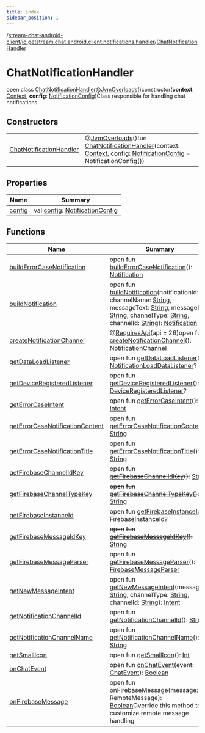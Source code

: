 ```yaml
---
title: index
sidebar_position: 1
---
```

/[stream-chat-android-client](../../index.md)/[io.getstream.chat.android.client.notifications.handler](../index.md)/[ChatNotificationHandler](index.md)  
  
  
  
# ChatNotificationHandler  
open class [ChatNotificationHandler](index.md)@[JvmOverloads](https://kotlinlang.org/api/latest/jvm/stdlib/kotlin.jvm/-jvm-overloads/index.html)()constructor(**context**: [Context](https://developer.android.com/reference/kotlin/android/content/Context.html), **config**: [NotificationConfig](../NotificationConfig/index.md))Class responsible for handling chat notifications.  
  
## Constructors  
  
| | |
|---|---|
| <a name="io.getstream.chat.android.client.notifications.handler/ChatNotificationHandler/ChatNotificationHandler/#android.content.Context#io.getstream.chat.android.client.notifications.handler.NotificationConfig/PointingToDeclaration/"></a>[ChatNotificationHandler](ChatNotificationHandler.md)| <a name="io.getstream.chat.android.client.notifications.handler/ChatNotificationHandler/ChatNotificationHandler/#android.content.Context#io.getstream.chat.android.client.notifications.handler.NotificationConfig/PointingToDeclaration/"></a>@[JvmOverloads](https://kotlinlang.org/api/latest/jvm/stdlib/kotlin.jvm/-jvm-overloads/index.html)()fun [ChatNotificationHandler](ChatNotificationHandler.md)(context: [Context](https://developer.android.com/reference/kotlin/android/content/Context.html), config: [NotificationConfig](../NotificationConfig/index.md) = NotificationConfig())|
  
  
## Properties  
  
|  Name |  Summary | 
|---|---|
| <a name="io.getstream.chat.android.client.notifications.handler/ChatNotificationHandler/config/#/PointingToDeclaration/"></a>[config](config.md)| <a name="io.getstream.chat.android.client.notifications.handler/ChatNotificationHandler/config/#/PointingToDeclaration/"></a>val [config](config.md): [NotificationConfig](../NotificationConfig/index.md)|
  
  
## Functions  
  
|  Name |  Summary | 
|---|---|
| <a name="io.getstream.chat.android.client.notifications.handler/ChatNotificationHandler/buildErrorCaseNotification/#/PointingToDeclaration/"></a>[buildErrorCaseNotification](buildErrorCaseNotification.md)| <a name="io.getstream.chat.android.client.notifications.handler/ChatNotificationHandler/buildErrorCaseNotification/#/PointingToDeclaration/"></a>open fun [buildErrorCaseNotification](buildErrorCaseNotification.md)(): [Notification](https://developer.android.com/reference/kotlin/android/app/Notification.html)|
| <a name="io.getstream.chat.android.client.notifications.handler/ChatNotificationHandler/buildNotification/#kotlin.Int#kotlin.String#kotlin.String#kotlin.String#kotlin.String#kotlin.String/PointingToDeclaration/"></a>[buildNotification](buildNotification.md)| <a name="io.getstream.chat.android.client.notifications.handler/ChatNotificationHandler/buildNotification/#kotlin.Int#kotlin.String#kotlin.String#kotlin.String#kotlin.String#kotlin.String/PointingToDeclaration/"></a>open fun [buildNotification](buildNotification.md)(notificationId: [Int](https://kotlinlang.org/api/latest/jvm/stdlib/kotlin/-int/index.html), channelName: [String](https://kotlinlang.org/api/latest/jvm/stdlib/kotlin/-string/index.html), messageText: [String](https://kotlinlang.org/api/latest/jvm/stdlib/kotlin/-string/index.html), messageId: [String](https://kotlinlang.org/api/latest/jvm/stdlib/kotlin/-string/index.html), channelType: [String](https://kotlinlang.org/api/latest/jvm/stdlib/kotlin/-string/index.html), channelId: [String](https://kotlinlang.org/api/latest/jvm/stdlib/kotlin/-string/index.html)): [Notification](https://developer.android.com/reference/kotlin/android/app/Notification.html)|
| <a name="io.getstream.chat.android.client.notifications.handler/ChatNotificationHandler/createNotificationChannel/#/PointingToDeclaration/"></a>[createNotificationChannel](createNotificationChannel.md)| <a name="io.getstream.chat.android.client.notifications.handler/ChatNotificationHandler/createNotificationChannel/#/PointingToDeclaration/"></a>@[RequiresApi](https://developer.android.com/reference/kotlin/androidx/annotation/RequiresApi.html)(api = 26)open fun [createNotificationChannel](createNotificationChannel.md)(): [NotificationChannel](https://developer.android.com/reference/kotlin/android/app/NotificationChannel.html)|
| <a name="io.getstream.chat.android.client.notifications.handler/ChatNotificationHandler/getDataLoadListener/#/PointingToDeclaration/"></a>[getDataLoadListener](getDataLoadListener.md)| <a name="io.getstream.chat.android.client.notifications.handler/ChatNotificationHandler/getDataLoadListener/#/PointingToDeclaration/"></a>open fun [getDataLoadListener](getDataLoadListener.md)(): [NotificationLoadDataListener](../../io.getstream.chat.android.client.notifications/NotificationLoadDataListener/index.md)?|
| <a name="io.getstream.chat.android.client.notifications.handler/ChatNotificationHandler/getDeviceRegisteredListener/#/PointingToDeclaration/"></a>[getDeviceRegisteredListener](getDeviceRegisteredListener.md)| <a name="io.getstream.chat.android.client.notifications.handler/ChatNotificationHandler/getDeviceRegisteredListener/#/PointingToDeclaration/"></a>open fun [getDeviceRegisteredListener](getDeviceRegisteredListener.md)(): [DeviceRegisteredListener](../../io.getstream.chat.android.client.notifications/DeviceRegisteredListener/index.md)?|
| <a name="io.getstream.chat.android.client.notifications.handler/ChatNotificationHandler/getErrorCaseIntent/#/PointingToDeclaration/"></a>[getErrorCaseIntent](getErrorCaseIntent.md)| <a name="io.getstream.chat.android.client.notifications.handler/ChatNotificationHandler/getErrorCaseIntent/#/PointingToDeclaration/"></a>open fun [getErrorCaseIntent](getErrorCaseIntent.md)(): [Intent](https://developer.android.com/reference/kotlin/android/content/Intent.html)|
| <a name="io.getstream.chat.android.client.notifications.handler/ChatNotificationHandler/getErrorCaseNotificationContent/#/PointingToDeclaration/"></a>[getErrorCaseNotificationContent](getErrorCaseNotificationContent.md)| <a name="io.getstream.chat.android.client.notifications.handler/ChatNotificationHandler/getErrorCaseNotificationContent/#/PointingToDeclaration/"></a>open fun [getErrorCaseNotificationContent](getErrorCaseNotificationContent.md)(): [String](https://kotlinlang.org/api/latest/jvm/stdlib/kotlin/-string/index.html)|
| <a name="io.getstream.chat.android.client.notifications.handler/ChatNotificationHandler/getErrorCaseNotificationTitle/#/PointingToDeclaration/"></a>[getErrorCaseNotificationTitle](getErrorCaseNotificationTitle.md)| <a name="io.getstream.chat.android.client.notifications.handler/ChatNotificationHandler/getErrorCaseNotificationTitle/#/PointingToDeclaration/"></a>open fun [getErrorCaseNotificationTitle](getErrorCaseNotificationTitle.md)(): [String](https://kotlinlang.org/api/latest/jvm/stdlib/kotlin/-string/index.html)|
| <a name="io.getstream.chat.android.client.notifications.handler/ChatNotificationHandler/getFirebaseChannelIdKey/#/PointingToDeclaration/"></a>[getFirebaseChannelIdKey](getFirebaseChannelIdKey.md)| <a name="io.getstream.chat.android.client.notifications.handler/ChatNotificationHandler/getFirebaseChannelIdKey/#/PointingToDeclaration/"></a>~~open~~ ~~fun~~ [~~getFirebaseChannelIdKey~~](getFirebaseChannelIdKey.md)~~(~~~~)~~~~:~~ [String](https://kotlinlang.org/api/latest/jvm/stdlib/kotlin/-string/index.html)|
| <a name="io.getstream.chat.android.client.notifications.handler/ChatNotificationHandler/getFirebaseChannelTypeKey/#/PointingToDeclaration/"></a>[getFirebaseChannelTypeKey](getFirebaseChannelTypeKey.md)| <a name="io.getstream.chat.android.client.notifications.handler/ChatNotificationHandler/getFirebaseChannelTypeKey/#/PointingToDeclaration/"></a>~~open~~ ~~fun~~ [~~getFirebaseChannelTypeKey~~](getFirebaseChannelTypeKey.md)~~(~~~~)~~~~:~~ [String](https://kotlinlang.org/api/latest/jvm/stdlib/kotlin/-string/index.html)|
| <a name="io.getstream.chat.android.client.notifications.handler/ChatNotificationHandler/getFirebaseInstanceId/#/PointingToDeclaration/"></a>[getFirebaseInstanceId](getFirebaseInstanceId.md)| <a name="io.getstream.chat.android.client.notifications.handler/ChatNotificationHandler/getFirebaseInstanceId/#/PointingToDeclaration/"></a>open fun [getFirebaseInstanceId](getFirebaseInstanceId.md)(): FirebaseInstanceId?|
| <a name="io.getstream.chat.android.client.notifications.handler/ChatNotificationHandler/getFirebaseMessageIdKey/#/PointingToDeclaration/"></a>[getFirebaseMessageIdKey](getFirebaseMessageIdKey.md)| <a name="io.getstream.chat.android.client.notifications.handler/ChatNotificationHandler/getFirebaseMessageIdKey/#/PointingToDeclaration/"></a>~~open~~ ~~fun~~ [~~getFirebaseMessageIdKey~~](getFirebaseMessageIdKey.md)~~(~~~~)~~~~:~~ [String](https://kotlinlang.org/api/latest/jvm/stdlib/kotlin/-string/index.html)|
| <a name="io.getstream.chat.android.client.notifications.handler/ChatNotificationHandler/getFirebaseMessageParser/#/PointingToDeclaration/"></a>[getFirebaseMessageParser](getFirebaseMessageParser.md)| <a name="io.getstream.chat.android.client.notifications.handler/ChatNotificationHandler/getFirebaseMessageParser/#/PointingToDeclaration/"></a>open fun [getFirebaseMessageParser](getFirebaseMessageParser.md)(): [FirebaseMessageParser](../../io.getstream.chat.android.client.notifications/FirebaseMessageParser/index.md)|
| <a name="io.getstream.chat.android.client.notifications.handler/ChatNotificationHandler/getNewMessageIntent/#kotlin.String#kotlin.String#kotlin.String/PointingToDeclaration/"></a>[getNewMessageIntent](getNewMessageIntent.md)| <a name="io.getstream.chat.android.client.notifications.handler/ChatNotificationHandler/getNewMessageIntent/#kotlin.String#kotlin.String#kotlin.String/PointingToDeclaration/"></a>open fun [getNewMessageIntent](getNewMessageIntent.md)(messageId: [String](https://kotlinlang.org/api/latest/jvm/stdlib/kotlin/-string/index.html), channelType: [String](https://kotlinlang.org/api/latest/jvm/stdlib/kotlin/-string/index.html), channelId: [String](https://kotlinlang.org/api/latest/jvm/stdlib/kotlin/-string/index.html)): [Intent](https://developer.android.com/reference/kotlin/android/content/Intent.html)|
| <a name="io.getstream.chat.android.client.notifications.handler/ChatNotificationHandler/getNotificationChannelId/#/PointingToDeclaration/"></a>[getNotificationChannelId](getNotificationChannelId.md)| <a name="io.getstream.chat.android.client.notifications.handler/ChatNotificationHandler/getNotificationChannelId/#/PointingToDeclaration/"></a>open fun [getNotificationChannelId](getNotificationChannelId.md)(): [String](https://kotlinlang.org/api/latest/jvm/stdlib/kotlin/-string/index.html)|
| <a name="io.getstream.chat.android.client.notifications.handler/ChatNotificationHandler/getNotificationChannelName/#/PointingToDeclaration/"></a>[getNotificationChannelName](getNotificationChannelName.md)| <a name="io.getstream.chat.android.client.notifications.handler/ChatNotificationHandler/getNotificationChannelName/#/PointingToDeclaration/"></a>open fun [getNotificationChannelName](getNotificationChannelName.md)(): [String](https://kotlinlang.org/api/latest/jvm/stdlib/kotlin/-string/index.html)|
| <a name="io.getstream.chat.android.client.notifications.handler/ChatNotificationHandler/getSmallIcon/#/PointingToDeclaration/"></a>[getSmallIcon](getSmallIcon.md)| <a name="io.getstream.chat.android.client.notifications.handler/ChatNotificationHandler/getSmallIcon/#/PointingToDeclaration/"></a>~~open~~ ~~fun~~ [~~getSmallIcon~~](getSmallIcon.md)~~(~~~~)~~~~:~~ [Int](https://kotlinlang.org/api/latest/jvm/stdlib/kotlin/-int/index.html)|
| <a name="io.getstream.chat.android.client.notifications.handler/ChatNotificationHandler/onChatEvent/#io.getstream.chat.android.client.events.ChatEvent/PointingToDeclaration/"></a>[onChatEvent](onChatEvent.md)| <a name="io.getstream.chat.android.client.notifications.handler/ChatNotificationHandler/onChatEvent/#io.getstream.chat.android.client.events.ChatEvent/PointingToDeclaration/"></a>open fun [onChatEvent](onChatEvent.md)(event: [ChatEvent](../../io.getstream.chat.android.client.events/ChatEvent/index.md)): [Boolean](https://kotlinlang.org/api/latest/jvm/stdlib/kotlin/-boolean/index.html)|
| <a name="io.getstream.chat.android.client.notifications.handler/ChatNotificationHandler/onFirebaseMessage/#com.google.firebase.messaging.RemoteMessage/PointingToDeclaration/"></a>[onFirebaseMessage](onFirebaseMessage.md)| <a name="io.getstream.chat.android.client.notifications.handler/ChatNotificationHandler/onFirebaseMessage/#com.google.firebase.messaging.RemoteMessage/PointingToDeclaration/"></a>open fun [onFirebaseMessage](onFirebaseMessage.md)(message: RemoteMessage): [Boolean](https://kotlinlang.org/api/latest/jvm/stdlib/kotlin/-boolean/index.html)Override this method to customize remote message handling|

